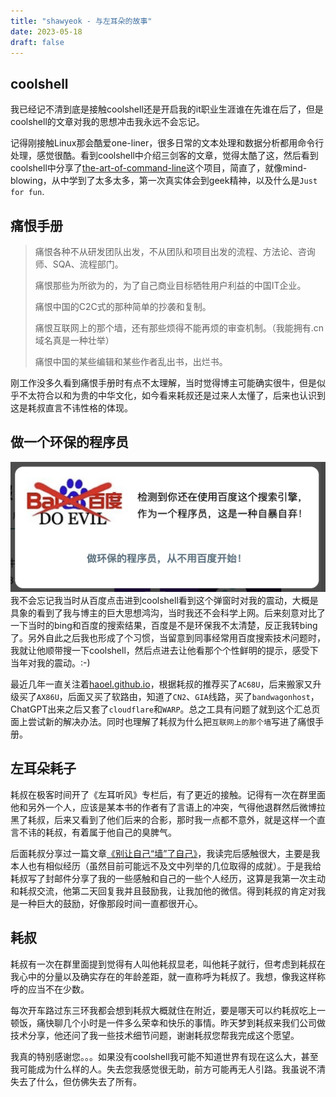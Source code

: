 ```yaml
--- 
title: "shawyeok - 与左耳朵的故事"
date: 2023-05-18
draft: false
---
```

## coolshell
我已经记不清到底是接触coolshell还是开启我的it职业生涯谁在先谁在后了，但是coolshell的文章对我的思想冲击我永远不会忘记。

记得刚接触Linux那会酷爱one-liner，很多日常的文本处理和数据分析都用命令行处理，感觉很酷。看到coolshell中介绍三剑客的文章，觉得太酷了这，然后看到coolshell中分享了[the-art-of-command-line][1]这个项目，简直了，就像mind-blowing，从中学到了太多太多，第一次真实体会到geek精神，以及什么是`Just for fun`.

## 痛恨手册
> 痛恨各种不从研发团队出发，不从团队和项目出发的流程、方法论、咨询师、SQA、流程部门。
>
> 痛恨那些为所欲为的，为了自己商业目标牺牲用户利益的中国IT企业。
> 
> 痛恨中国的C2C式的那种简单的抄袭和复制。
>
> 痛恨互联网上的那个墙，还有那些烦得不能再烦的审查机制。（我能拥有.cn域名真是一种壮举）
>
> 痛恨中国的某些编辑和某些作者乱出书，出烂书。

刚工作没多久看到痛恨手册时有点不太理解，当时觉得博主可能确实很牛，但是似乎不太符合以和为贵的中华文化，如今看来耗叔还是过来人太懂了，后来也认识到这是耗叔直言不讳性格的体现。

## 做一个环保的程序员
![做环保的程序员，从不用百度开始](./anti-baidu.png)
我不会忘记我当时从百度点击进到coolshell看到这个弹窗时对我的震动，大概是具象的看到了我与博主的巨大思想鸿沟，当时我还不会科学上网。后来刻意对比了一下当时的bing和百度的搜索结果，百度是不是环保我不太清楚，反正我转bing了。另外自此之后我也形成了个习惯，当留意到同事经常用百度搜索技术问题时，我就让他顺带搜一下coolshell，然后点进去让他看那个个性鲜明的提示，感受下当年对我的震动。:-)

最近几年一直关注着[haoel.github.io][2]，根据耗叔的推荐买了`AC68U`，后来搬家又升级买了`AX86U`，后面又买了软路由，知道了`CN2`、`GIA`线路，买了`bandwagonhost`，ChatGPT出来之后又套了`cloudflare`和`WARP`。总之工具有问题了就到这个汇总页面上尝试新的解决办法。同时也理解了耗叔为什么把`互联网上的那个墙`写进了痛恨手册。

## 左耳朵耗子
耗叔在极客时间开了《左耳听风》专栏后，有了更近的接触。记得有一次在群里面他和另外一个人，应该是某本书的作者有了言语上的冲突，气得他退群然后微博拉黑了耗叔，后来又看到了他们后来的合影，那时我一点都不意外，就是这样一个直言不讳的耗叔，有着属于他自己的臭脾气。

后面耗叔分享过一篇文章[《别让自己“墙”了自己》][3]，我读完后感触很大，主要是我本人也有相似经历（虽然目前可能远不及文中列举的几位取得的成就）。于是我给耗叔写了封邮件分享了我的一些感触和自己的一些个人经历，这算是我第一次主动和耗叔交流，他第二天回复我并且鼓励我，让我加他的微信。得到耗叔的肯定对我是一种巨大的鼓励，好像那段时间一直都很开心。

## 耗叔
耗叔有一次在群里面提到觉得有人叫他耗叔显老，叫他耗子就行，但考虑到耗叔在我心中的分量以及确实存在的年龄差距，就一直称呼为耗叔了。我想，像我这样称呼的应当不在少数。

每次开车路过东三环我都会想到耗叔大概就住在附近，要是哪天可以约耗叔吃上一顿饭，痛快聊几个小时是一件多么荣幸和快乐的事情。昨天梦到耗叔来我们公司做技术分享，他还问了我一些技术细节问题，谢谢耗叔您帮我完成这个愿望。

我真的特别感谢您。。。如果没有coolshell我可能不知道世界有现在这么大，甚至我可能成为什么样的人。失去您我感觉很无助，前方可能再无人引路。我虽说不清失去了什么，但仿佛失去了所有。

[1]: https://github.com/jlevy/the-art-of-command-line
[2]: https://haoel.github.io
[3]: https://coolshell.cn/articles/20276.html
